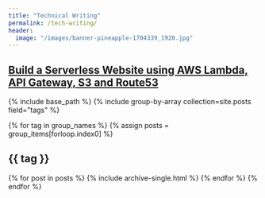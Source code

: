 ```yaml
---
title: "Technical Writing"
permalink: /tech-writing/
header:
  image: "/images/banner-pineapple-1704339_1920.jpg"
---
```


## [Build a Serverless Website using AWS Lambda, API Gateway, S3 and Route53](https://sdemoya.github.io/Build-a-Serverless-Site-with-Dynamic-Content/)

{% include base_path %}
{% include group-by-array collection=site.posts field="tags" %}

{% for tag in group_names %}
  {% assign posts = group_items[forloop.index0] %}
  <h2 id="{{ tag | slugify }}" class="archive__subtitle">{{ tag }}</h2>
  {% for post in posts %}
    {% include archive-single.html %}
  {% endfor %}
{% endfor %}